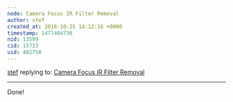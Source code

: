 ```yaml
---
node: Camera Focus IR Filter Removal
author: stef
created_at: 2016-10-25 14:12:16 +0000
timestamp: 1477404736
nid: 13599
cid: 15733
uid: 482758
---
```




[stef](../profile/stef) replying to: [Camera Focus IR Filter Removal](../notes/stef/10-19-2016/plab-spec-3-updated-camera-focus-ir-filter)

----
Done!